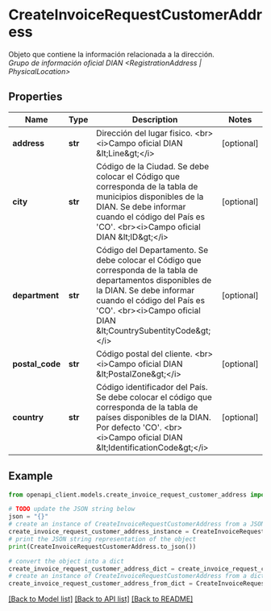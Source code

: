 # CreateInvoiceRequestCustomerAddress

Objeto que contiene la información relacionada a la dirección. <br><i>Grupo de información oficial DIAN &lt;RegistrationAddress | PhysicalLocation&gt;</i>

## Properties

Name | Type | Description | Notes
------------ | ------------- | ------------- | -------------
**address** | **str** | Dirección del lugar fisico. &lt;br&gt;&lt;i&gt;Campo oficial DIAN &amp;lt;Line&amp;gt;&lt;/i&gt; | [optional] 
**city** | **str** | Código de la Ciudad. Se debe colocar el Código que corresponda de la tabla de municipios disponibles de la DIAN. Se debe informar cuando el código del País es &#39;CO&#39;. &lt;br&gt;&lt;i&gt;Campo oficial DIAN &amp;lt;ID&amp;gt;&lt;/i&gt; | [optional] 
**department** | **str** | Código del Departamento. Se debe colocar el Código que corresponda de la tabla de departamentos disponibles de la DIAN. Se debe informar cuando el código del País es &#39;CO&#39;. &lt;br&gt;&lt;i&gt;Campo oficial DIAN &amp;lt;CountrySubentityCode&amp;gt;&lt;/i&gt; | [optional] 
**postal_code** | **str** | Código postal del cliente. &lt;br&gt;&lt;i&gt;Campo oficial DIAN &amp;lt;PostalZone&amp;gt;&lt;/i&gt; | [optional] 
**country** | **str** | Código identificador del País. Se debe colocar el código que corresponda de la tabla de países disponibles de la DIAN. Por defecto &#39;CO&#39;. &lt;br&gt;&lt;i&gt;Campo oficial DIAN &amp;lt;IdentificationCode&amp;gt;&lt;/i&gt; | [optional] 

## Example

```python
from openapi_client.models.create_invoice_request_customer_address import CreateInvoiceRequestCustomerAddress

# TODO update the JSON string below
json = "{}"
# create an instance of CreateInvoiceRequestCustomerAddress from a JSON string
create_invoice_request_customer_address_instance = CreateInvoiceRequestCustomerAddress.from_json(json)
# print the JSON string representation of the object
print(CreateInvoiceRequestCustomerAddress.to_json())

# convert the object into a dict
create_invoice_request_customer_address_dict = create_invoice_request_customer_address_instance.to_dict()
# create an instance of CreateInvoiceRequestCustomerAddress from a dict
create_invoice_request_customer_address_from_dict = CreateInvoiceRequestCustomerAddress.from_dict(create_invoice_request_customer_address_dict)
```
[[Back to Model list]](../README.md#documentation-for-models) [[Back to API list]](../README.md#documentation-for-api-endpoints) [[Back to README]](../README.md)


